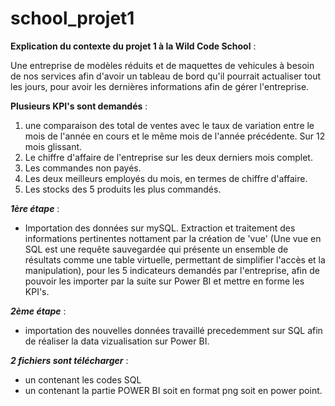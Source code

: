 # school_projet1 

**Explication du contexte du projet 1 à la Wild Code School** :

Une entreprise de modèles réduits et de maquettes de vehicules à besoin de nos services afin d'avoir un tableau de bord qu'il pourrait actualiser tout les jours, 
pour avoir les dernières informations afin de gérer l'entreprise.

**Plusieurs KPI's sont demandés** :

1) une comparaison des total de ventes avec le taux de variation entre le mois de l'année en cours et le même mois de l'année précédente. Sur 12 mois glissant.
2) Le chiffre d'affaire de l'entreprise sur les deux derniers mois complet.
3) Les commandes non payés.
4) Les deux meilleurs employés du mois, en termes de chiffre d'affaire.
5) Les stocks des 5 produits les plus commandés.

***1ère étape*** : 
 - Importation des données sur mySQL. Extraction et traitement des informations pertinentes nottament par la création de 'vue' (Une vue en SQL est une requête sauvegardée qui présente un ensemble de résultats comme une table virtuelle, permettant de simplifier l'accès et la manipulation), 
   pour les 5 indicateurs demandés par l'entreprise, afin de pouvoir les importer par la suite sur Power BI et mettre en forme les KPI's.

***2ème étape*** :
 - importation des nouvelles données travaillé precedemment sur SQL afin de réaliser la data vizualisation sur Power BI.


***2 fichiers sont télécharger*** :
- un contenant les codes SQL
- un contenant la partie POWER BI soit en format png soit en power point.
